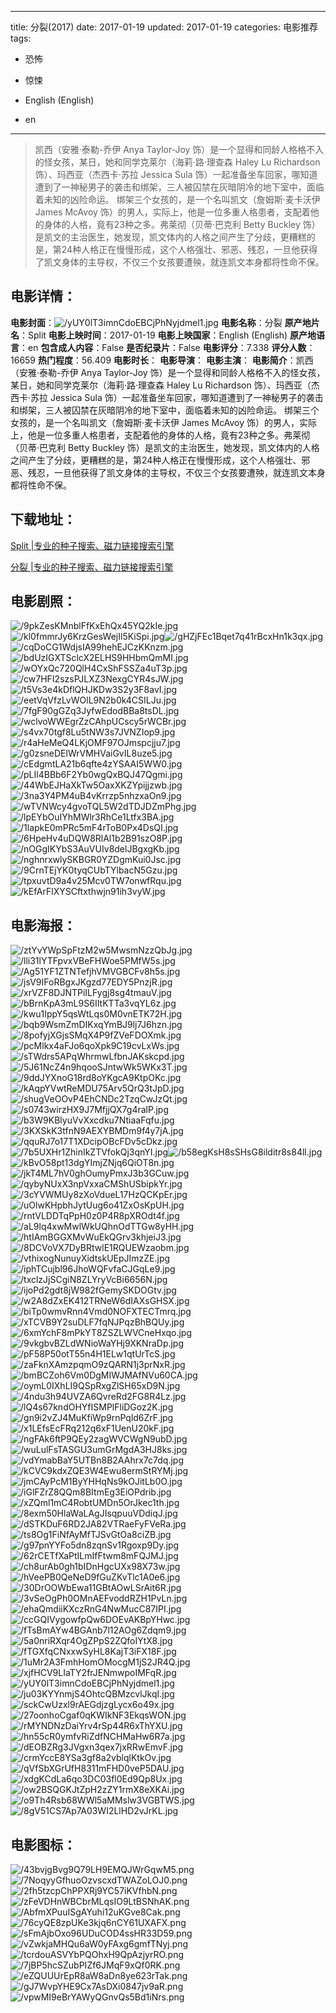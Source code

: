 
---
title: 分裂(2017)
date: 2017-01-19
updated: 2017-01-19
categories: 电影推荐
tags:
- 恐怖
- 惊悚

- English (English)
- en
---


> 凯西（安雅·泰勒-乔伊 Anya Taylor-Joy 饰）是一个显得和同龄人格格不入的怪女孩，某日，她和同学克莱尔（海莉·路·理查森 Haley Lu Richardson 饰）、玛西亚（杰西卡·苏拉 Jessica Sula 饰）一起准备坐车回家，哪知道遭到了一神秘男子的袭击和绑架，三人被囚禁在灰暗阴冷的地下室中，面临着未知的凶险命运。 绑架三个女孩的，是一个名叫凯文（詹姆斯·麦卡沃伊 James McAvoy 饰）的男人，实际上，他是一位多重人格患者，支配着他的身体的人格，竟有23种之多。弗莱彻（贝蒂·巴克利 Betty Buckley 饰）是凯文的主治医生，她发现，凯文体内的人格之间产生了分歧，更糟糕的是，第24种人格正在慢慢形成，这个人格强壮、邪恶、残忍，一旦他获得了凯文身体的主导权，不仅三个女孩要遭殃，就连凯文本身都将性命不保。

## **电影详情**：

**电影封面**：<img src="https://image.tmdb.org/t/p/w200/yUY0lT3imnCdoEBCjPhNyjdmel1.jpg" alt="/yUY0lT3imnCdoEBCjPhNyjdmel1.jpg" title="/yUY0lT3imnCdoEBCjPhNyjdmel1.jpg">
**电影名称**：分裂
**原产地片名**：Split
**电影上映时间**：2017-01-19
**电影上映国家**：English (English)
**原产地语言**：en
**包含成人内容**：False
**是否纪录片**：False
**电影评分**：7.338
**评分人数**：16659
**热门程度**：56.409
**电影时长**：
**电影导演**：
**电影主演**：
**电影简介**：凯西（安雅·泰勒-乔伊 Anya Taylor-Joy 饰）是一个显得和同龄人格格不入的怪女孩，某日，她和同学克莱尔（海莉·路·理查森 Haley Lu Richardson 饰）、玛西亚（杰西卡·苏拉 Jessica Sula 饰）一起准备坐车回家，哪知道遭到了一神秘男子的袭击和绑架，三人被囚禁在灰暗阴冷的地下室中，面临着未知的凶险命运。 绑架三个女孩的，是一个名叫凯文（詹姆斯·麦卡沃伊 James McAvoy 饰）的男人，实际上，他是一位多重人格患者，支配着他的身体的人格，竟有23种之多。弗莱彻（贝蒂·巴克利 Betty Buckley 饰）是凯文的主治医生，她发现，凯文体内的人格之间产生了分歧，更糟糕的是，第24种人格正在慢慢形成，这个人格强壮、邪恶、残忍，一旦他获得了凯文身体的主导权，不仅三个女孩要遭殃，就连凯文本身都将性命不保。

## **下载地址**：
[Split |专业的种子搜索、磁力链接搜索引擎](https://movie.amd794.com:2083/?search=Split&ordering=&mode=match_phrase&page_size=10&page=1)

[分裂 |专业的种子搜索、磁力链接搜索引擎](https://movie.amd794.com:2083/?search=%E5%88%86%E8%A3%82&ordering=&mode=match_phrase&page_size=10&page=1)
 

## **电影剧照**：
<img src="https://image.tmdb.org/t/p/original/9pkZesKMnblFfKxEhQx45YQ2kIe.jpg" alt="/9pkZesKMnblFfKxEhQx45YQ2kIe.jpg" title="/9pkZesKMnblFfKxEhQx45YQ2kIe.jpg"><img src="https://image.tmdb.org/t/p/original/kl0fmmrJy6KrzGesWejIl5KiSpi.jpg" alt="/kl0fmmrJy6KrzGesWejIl5KiSpi.jpg" title="/kl0fmmrJy6KrzGesWejIl5KiSpi.jpg"><img src="https://image.tmdb.org/t/p/original/gHZjFEc1Bqet7q41rBcxHn1k3qx.jpg" alt="/gHZjFEc1Bqet7q41rBcxHn1k3qx.jpg" title="/gHZjFEc1Bqet7q41rBcxHn1k3qx.jpg"><img src="https://image.tmdb.org/t/p/original/cqDoCG1WdjsIA99hehEJCzKKnzm.jpg" alt="/cqDoCG1WdjsIA99hehEJCzKKnzm.jpg" title="/cqDoCG1WdjsIA99hehEJCzKKnzm.jpg"><img src="https://image.tmdb.org/t/p/original/bdUzIGXTSclcX2ELHS9HHbmQmMI.jpg" alt="/bdUzIGXTSclcX2ELHS9HHbmQmMI.jpg" title="/bdUzIGXTSclcX2ELHS9HHbmQmMI.jpg"><img src="https://image.tmdb.org/t/p/original/wOYxQc720QlH4CxShFSSZa4uT3p.jpg" alt="/wOYxQc720QlH4CxShFSSZa4uT3p.jpg" title="/wOYxQc720QlH4CxShFSSZa4uT3p.jpg"><img src="https://image.tmdb.org/t/p/original/cw7HFI2szsPJLXZ3NexgCYR4sJW.jpg" alt="/cw7HFI2szsPJLXZ3NexgCYR4sJW.jpg" title="/cw7HFI2szsPJLXZ3NexgCYR4sJW.jpg"><img src="https://image.tmdb.org/t/p/original/t5Vs3e4kDflQHJKDw3S2y3F8avI.jpg" alt="/t5Vs3e4kDflQHJKDw3S2y3F8avI.jpg" title="/t5Vs3e4kDflQHJKDw3S2y3F8avI.jpg"><img src="https://image.tmdb.org/t/p/original/eetVqVfzLvWOlL9N2b0k4CSILJu.jpg" alt="/eetVqVfzLvWOlL9N2b0k4CSILJu.jpg" title="/eetVqVfzLvWOlL9N2b0k4CSILJu.jpg"><img src="https://image.tmdb.org/t/p/original/7fgF90gGZq3JyfwEdodBBa8tsDL.jpg" alt="/7fgF90gGZq3JyfwEdodBBa8tsDL.jpg" title="/7fgF90gGZq3JyfwEdodBBa8tsDL.jpg"><img src="https://image.tmdb.org/t/p/original/wclvoWWEgrZzCAhpUCscy5rWCBr.jpg" alt="/wclvoWWEgrZzCAhpUCscy5rWCBr.jpg" title="/wclvoWWEgrZzCAhpUCscy5rWCBr.jpg"><img src="https://image.tmdb.org/t/p/original/s4vx70tgf8Lu5tNW3s7JVNZIop9.jpg" alt="/s4vx70tgf8Lu5tNW3s7JVNZIop9.jpg" title="/s4vx70tgf8Lu5tNW3s7JVNZIop9.jpg"><img src="https://image.tmdb.org/t/p/original/r4aHeMeQ4LKjOMF97OJmspcjju7.jpg" alt="/r4aHeMeQ4LKjOMF97OJmspcjju7.jpg" title="/r4aHeMeQ4LKjOMF97OJmspcjju7.jpg"><img src="https://image.tmdb.org/t/p/original/g0zsneDElWrVMHVaiGvIL8uze5.jpg" alt="/g0zsneDElWrVMHVaiGvIL8uze5.jpg" title="/g0zsneDElWrVMHVaiGvIL8uze5.jpg"><img src="https://image.tmdb.org/t/p/original/cEdgmtLA21b6qfte4zYSAAI5WW0.jpg" alt="/cEdgmtLA21b6qfte4zYSAAI5WW0.jpg" title="/cEdgmtLA21b6qfte4zYSAAI5WW0.jpg"><img src="https://image.tmdb.org/t/p/original/pLIl4BBb6F2Yb0wgQxBQJ47Qgmi.jpg" alt="/pLIl4BBb6F2Yb0wgQxBQJ47Qgmi.jpg" title="/pLIl4BBb6F2Yb0wgQxBQJ47Qgmi.jpg"><img src="https://image.tmdb.org/t/p/original/44WbEJHaXkTw5OaxXKZYpijjzwb.jpg" alt="/44WbEJHaXkTw5OaxXKZYpijjzwb.jpg" title="/44WbEJHaXkTw5OaxXKZYpijjzwb.jpg"><img src="https://image.tmdb.org/t/p/original/3na3Y4PM4uB4vKrrzp5nhzxaOn9.jpg" alt="/3na3Y4PM4uB4vKrrzp5nhzxaOn9.jpg" title="/3na3Y4PM4uB4vKrrzp5nhzxaOn9.jpg"><img src="https://image.tmdb.org/t/p/original/wTVNWcy4gvoTQL5W2dTDJDZmPhg.jpg" alt="/wTVNWcy4gvoTQL5W2dTDJDZmPhg.jpg" title="/wTVNWcy4gvoTQL5W2dTDJDZmPhg.jpg"><img src="https://image.tmdb.org/t/p/original/lpEYbOuIYhMWlr3RhCe1Ltfx3BA.jpg" alt="/lpEYbOuIYhMWlr3RhCe1Ltfx3BA.jpg" title="/lpEYbOuIYhMWlr3RhCe1Ltfx3BA.jpg"><img src="https://image.tmdb.org/t/p/original/1lapkE0mPRc5mF4rToB0Px4DsQI.jpg" alt="/1lapkE0mPRc5mF4rToB0Px4DsQI.jpg" title="/1lapkE0mPRc5mF4rToB0Px4DsQI.jpg"><img src="https://image.tmdb.org/t/p/original/6HpeHv4uDQW8RlAl1b2B91szO8P.jpg" alt="/6HpeHv4uDQW8RlAl1b2B91szO8P.jpg" title="/6HpeHv4uDQW8RlAl1b2B91szO8P.jpg"><img src="https://image.tmdb.org/t/p/original/nOGgIKYbS3AuVUIv8delJBgxgKb.jpg" alt="/nOGgIKYbS3AuVUIv8delJBgxgKb.jpg" title="/nOGgIKYbS3AuVUIv8delJBgxgKb.jpg"><img src="https://image.tmdb.org/t/p/original/nghnrxwlySKBGR0YZDgmKui0Jsc.jpg" alt="/nghnrxwlySKBGR0YZDgmKui0Jsc.jpg" title="/nghnrxwlySKBGR0YZDgmKui0Jsc.jpg"><img src="https://image.tmdb.org/t/p/original/9CrnTEjYK0tyqCUbTYlbacN5Gzu.jpg" alt="/9CrnTEjYK0tyqCUbTYlbacN5Gzu.jpg" title="/9CrnTEjYK0tyqCUbTYlbacN5Gzu.jpg"><img src="https://image.tmdb.org/t/p/original/tpxuvtD9a4v25Mcv0TW7onwfRqu.jpg" alt="/tpxuvtD9a4v25Mcv0TW7onwfRqu.jpg" title="/tpxuvtD9a4v25Mcv0TW7onwfRqu.jpg"><img src="https://image.tmdb.org/t/p/original/kEfArFlXYSCftxthwjn91ih3vyW.jpg" alt="/kEfArFlXYSCftxthwjn91ih3vyW.jpg" title="/kEfArFlXYSCftxthwjn91ih3vyW.jpg">

## **电影海报**：
<img src="https://image.tmdb.org/t/p/original/ztYvYWpSpFtzM2w5MwsmNzzQbJg.jpg" alt="/ztYvYWpSpFtzM2w5MwsmNzzQbJg.jpg" title="/ztYvYWpSpFtzM2w5MwsmNzzQbJg.jpg"><img src="https://image.tmdb.org/t/p/original/lli31lYTFpvxVBeFHWoe5PMfW5s.jpg" alt="/lli31lYTFpvxVBeFHWoe5PMfW5s.jpg" title="/lli31lYTFpvxVBeFHWoe5PMfW5s.jpg"><img src="https://image.tmdb.org/t/p/original/Ag51YF1ZTNTefjhVMVGBCFv8h5s.jpg" alt="/Ag51YF1ZTNTefjhVMVGBCFv8h5s.jpg" title="/Ag51YF1ZTNTefjhVMVGBCFv8h5s.jpg"><img src="https://image.tmdb.org/t/p/original/jsV9IFoRBgxJKgzd77EDY5PnzjR.jpg" alt="/jsV9IFoRBgxJKgzd77EDY5PnzjR.jpg" title="/jsV9IFoRBgxJKgzd77EDY5PnzjR.jpg"><img src="https://image.tmdb.org/t/p/original/xrVZF8DJNTPiILFygj8sg4tmauV.jpg" alt="/xrVZF8DJNTPiILFygj8sg4tmauV.jpg" title="/xrVZF8DJNTPiILFygj8sg4tmauV.jpg"><img src="https://image.tmdb.org/t/p/original/bBrnKpA3mL9S6IItKTTa3vqYL6z.jpg" alt="/bBrnKpA3mL9S6IItKTTa3vqYL6z.jpg" title="/bBrnKpA3mL9S6IItKTTa3vqYL6z.jpg"><img src="https://image.tmdb.org/t/p/original/kwu1IppY5qsWtLqs0M0vnETK72H.jpg" alt="/kwu1IppY5qsWtLqs0M0vnETK72H.jpg" title="/kwu1IppY5qsWtLqs0M0vnETK72H.jpg"><img src="https://image.tmdb.org/t/p/original/bqb9WsmZmDIKxqYmBJ9lj7J6hzn.jpg" alt="/bqb9WsmZmDIKxqYmBJ9lj7J6hzn.jpg" title="/bqb9WsmZmDIKxqYmBJ9lj7J6hzn.jpg"><img src="https://image.tmdb.org/t/p/original/8pofyjXGjsSMqX4P9fZVeFDOXmk.jpg" alt="/8pofyjXGjsSMqX4P9fZVeFDOXmk.jpg" title="/8pofyjXGjsSMqX4P9fZVeFDOXmk.jpg"><img src="https://image.tmdb.org/t/p/original/pcMlkx4aFJo6qoXpk9C19cvLxWs.jpg" alt="/pcMlkx4aFJo6qoXpk9C19cvLxWs.jpg" title="/pcMlkx4aFJo6qoXpk9C19cvLxWs.jpg"><img src="https://image.tmdb.org/t/p/original/sTWdrs5APqWhrmwLfbnJAKskcpd.jpg" alt="/sTWdrs5APqWhrmwLfbnJAKskcpd.jpg" title="/sTWdrs5APqWhrmwLfbnJAKskcpd.jpg"><img src="https://image.tmdb.org/t/p/original/5J61NcZ4n9hqooSJntwWk5WKx3T.jpg" alt="/5J61NcZ4n9hqooSJntwWk5WKx3T.jpg" title="/5J61NcZ4n9hqooSJntwWk5WKx3T.jpg"><img src="https://image.tmdb.org/t/p/original/9ddJYXnoG18rd8oYKgcA9KtpOKc.jpg" alt="/9ddJYXnoG18rd8oYKgcA9KtpOKc.jpg" title="/9ddJYXnoG18rd8oYKgcA9KtpOKc.jpg"><img src="https://image.tmdb.org/t/p/original/kAqpYVwtReMDU75Arv5QrQ3tJpD.jpg" alt="/kAqpYVwtReMDU75Arv5QrQ3tJpD.jpg" title="/kAqpYVwtReMDU75Arv5QrQ3tJpD.jpg"><img src="https://image.tmdb.org/t/p/original/shugVeOOvP4EhCNDc2TzqCwJzQt.jpg" alt="/shugVeOOvP4EhCNDc2TzqCwJzQt.jpg" title="/shugVeOOvP4EhCNDc2TzqCwJzQt.jpg"><img src="https://image.tmdb.org/t/p/original/s0743wirzHX9J7MfjjQX7g4ralP.jpg" alt="/s0743wirzHX9J7MfjjQX7g4ralP.jpg" title="/s0743wirzHX9J7MfjjQX7g4ralP.jpg"><img src="https://image.tmdb.org/t/p/original/b3W9KBlyuVvXxcdku7NtiaaFqfu.jpg" alt="/b3W9KBlyuVvXxcdku7NtiaaFqfu.jpg" title="/b3W9KBlyuVvXxcdku7NtiaaFqfu.jpg"><img src="https://image.tmdb.org/t/p/original/3KXSkK3tfnN9AEXYBMDm9f4y7jA.jpg" alt="/3KXSkK3tfnN9AEXYBMDm9f4y7jA.jpg" title="/3KXSkK3tfnN9AEXYBMDm9f4y7jA.jpg"><img src="https://image.tmdb.org/t/p/original/qquRJ7o17T1XDcipOBcFDv5cDkz.jpg" alt="/qquRJ7o17T1XDcipOBcFDv5cDkz.jpg" title="/qquRJ7o17T1XDcipOBcFDv5cDkz.jpg"><img src="https://image.tmdb.org/t/p/original/7b5UXHr1ZhinIkZTVfokQj3qnYI.jpg" alt="/7b5UXHr1ZhinIkZTVfokQj3qnYI.jpg" title="/7b5UXHr1ZhinIkZTVfokQj3qnYI.jpg"><img src="https://image.tmdb.org/t/p/original/b58egKsH8sSHsG8ilditr8s84ll.jpg" alt="/b58egKsH8sSHsG8ilditr8s84ll.jpg" title="/b58egKsH8sSHsG8ilditr8s84ll.jpg"><img src="https://image.tmdb.org/t/p/original/kBvO58pt13dgYImjZNjq6QiOT8n.jpg" alt="/kBvO58pt13dgYImjZNjq6QiOT8n.jpg" title="/kBvO58pt13dgYImjZNjq6QiOT8n.jpg"><img src="https://image.tmdb.org/t/p/original/jkT4ML7hV0ghOumyPmxJ3b3GCuw.jpg" alt="/jkT4ML7hV0ghOumyPmxJ3b3GCuw.jpg" title="/jkT4ML7hV0ghOumyPmxJ3b3GCuw.jpg"><img src="https://image.tmdb.org/t/p/original/qybyNUxX3npVxxaCMShUSbipkYr.jpg" alt="/qybyNUxX3npVxxaCMShUSbipkYr.jpg" title="/qybyNUxX3npVxxaCMShUSbipkYr.jpg"><img src="https://image.tmdb.org/t/p/original/3cYVWMUy8zXoVdueL17HzQCKpEr.jpg" alt="/3cYVWMUy8zXoVdueL17HzQCKpEr.jpg" title="/3cYVWMUy8zXoVdueL17HzQCKpEr.jpg"><img src="https://image.tmdb.org/t/p/original/uOlwKHpbhJytUug6o41ZxOsKpUH.jpg" alt="/uOlwKHpbhJytUug6o41ZxOsKpUH.jpg" title="/uOlwKHpbhJytUug6o41ZxOsKpUH.jpg"><img src="https://image.tmdb.org/t/p/original/rntVLDDTqPpH0z0P4R8pXROdt4f.jpg" alt="/rntVLDDTqPpH0z0P4R8pXROdt4f.jpg" title="/rntVLDDTqPpH0z0P4R8pXROdt4f.jpg"><img src="https://image.tmdb.org/t/p/original/aL9lq4xwMwlWkUQhnOdTTGw8yHH.jpg" alt="/aL9lq4xwMwlWkUQhnOdTTGw8yHH.jpg" title="/aL9lq4xwMwlWkUQhnOdTTGw8yHH.jpg"><img src="https://image.tmdb.org/t/p/original/htIAmBGGXMvWuEkQGrv3khjeiJ3.jpg" alt="/htIAmBGGXMvWuEkQGrv3khjeiJ3.jpg" title="/htIAmBGGXMvWuEkQGrv3khjeiJ3.jpg"><img src="https://image.tmdb.org/t/p/original/8DCVoVX7DyBRtwlE1RQUEWzaobm.jpg" alt="/8DCVoVX7DyBRtwlE1RQUEWzaobm.jpg" title="/8DCVoVX7DyBRtwlE1RQUEWzaobm.jpg"><img src="https://image.tmdb.org/t/p/original/vthixogNunuyXidtskUEpJImzZE.jpg" alt="/vthixogNunuyXidtskUEpJImzZE.jpg" title="/vthixogNunuyXidtskUEpJImzZE.jpg"><img src="https://image.tmdb.org/t/p/original/iphTCujbl96JhoWQFvfaCJGqLe9.jpg" alt="/iphTCujbl96JhoWQFvfaCJGqLe9.jpg" title="/iphTCujbl96JhoWQFvfaCJGqLe9.jpg"><img src="https://image.tmdb.org/t/p/original/txclzJjSCgiN8ZLYryVcBi6656N.jpg" alt="/txclzJjSCgiN8ZLYryVcBi6656N.jpg" title="/txclzJjSCgiN8ZLYryVcBi6656N.jpg"><img src="https://image.tmdb.org/t/p/original/ijoPd2gdt8jW982fGemySKDOGtv.jpg" alt="/ijoPd2gdt8jW982fGemySKDOGtv.jpg" title="/ijoPd2gdt8jW982fGemySKDOGtv.jpg"><img src="https://image.tmdb.org/t/p/original/w2A8dZxEK412TRNeW6dIAXsGHSX.jpg" alt="/w2A8dZxEK412TRNeW6dIAXsGHSX.jpg" title="/w2A8dZxEK412TRNeW6dIAXsGHSX.jpg"><img src="https://image.tmdb.org/t/p/original/biTp0wmvRnn4Vmd0NOFXTECTmrq.jpg" alt="/biTp0wmvRnn4Vmd0NOFXTECTmrq.jpg" title="/biTp0wmvRnn4Vmd0NOFXTECTmrq.jpg"><img src="https://image.tmdb.org/t/p/original/xTCVB9Y2suDLF7fqNJPqzBhBQUy.jpg" alt="/xTCVB9Y2suDLF7fqNJPqzBhBQUy.jpg" title="/xTCVB9Y2suDLF7fqNJPqzBhBQUy.jpg"><img src="https://image.tmdb.org/t/p/original/6xmYchF8mPkYT8ZSZLWVCneHxqo.jpg" alt="/6xmYchF8mPkYT8ZSZLWVCneHxqo.jpg" title="/6xmYchF8mPkYT8ZSZLWVCneHxqo.jpg"><img src="https://image.tmdb.org/t/p/original/9vkgbvBZLdWNioWaYHj9XKNraDp.jpg" alt="/9vkgbvBZLdWNioWaYHj9XKNraDp.jpg" title="/9vkgbvBZLdWNioWaYHj9XKNraDp.jpg"><img src="https://image.tmdb.org/t/p/original/pF58P50otT55n4H1ELw1qtUrTcS.jpg" alt="/pF58P50otT55n4H1ELw1qtUrTcS.jpg" title="/pF58P50otT55n4H1ELw1qtUrTcS.jpg"><img src="https://image.tmdb.org/t/p/original/zaFknXAmzpqmO9zQARN1j3prNxR.jpg" alt="/zaFknXAmzpqmO9zQARN1j3prNxR.jpg" title="/zaFknXAmzpqmO9zQARN1j3prNxR.jpg"><img src="https://image.tmdb.org/t/p/original/bmBCZoh6Vm0DgMIWJMAfNVu60CA.jpg" alt="/bmBCZoh6Vm0DgMIWJMAfNVu60CA.jpg" title="/bmBCZoh6Vm0DgMIWJMAfNVu60CA.jpg"><img src="https://image.tmdb.org/t/p/original/oymL0IXhLI9QSpRxgZlSH65xD9N.jpg" alt="/oymL0IXhLI9QSpRxgZlSH65xD9N.jpg" title="/oymL0IXhLI9QSpRxgZlSH65xD9N.jpg"><img src="https://image.tmdb.org/t/p/original/4ndu3h94UVZA6QvreRd2FG8R4Lz.jpg" alt="/4ndu3h94UVZA6QvreRd2FG8R4Lz.jpg" title="/4ndu3h94UVZA6QvreRd2FG8R4Lz.jpg"><img src="https://image.tmdb.org/t/p/original/lQ4s67kndOHYfISMPlFliDGoz2K.jpg" alt="/lQ4s67kndOHYfISMPlFliDGoz2K.jpg" title="/lQ4s67kndOHYfISMPlFliDGoz2K.jpg"><img src="https://image.tmdb.org/t/p/original/gn9i2vZJ4MuKfiWp9rnPqld6ZrF.jpg" alt="/gn9i2vZJ4MuKfiWp9rnPqld6ZrF.jpg" title="/gn9i2vZJ4MuKfiWp9rnPqld6ZrF.jpg"><img src="https://image.tmdb.org/t/p/original/x1LEfsEcFRq212q6xF1UenU20kF.jpg" alt="/x1LEfsEcFRq212q6xF1UenU20kF.jpg" title="/x1LEfsEcFRq212q6xF1UenU20kF.jpg"><img src="https://image.tmdb.org/t/p/original/ngFAk6ftP9QEy2zagWVCWgN9ubD.jpg" alt="/ngFAk6ftP9QEy2zagWVCWgN9ubD.jpg" title="/ngFAk6ftP9QEy2zagWVCWgN9ubD.jpg"><img src="https://image.tmdb.org/t/p/original/wuLulFsTASGU3umGrMgdA3HJ8ks.jpg" alt="/wuLulFsTASGU3umGrMgdA3HJ8ks.jpg" title="/wuLulFsTASGU3umGrMgdA3HJ8ks.jpg"><img src="https://image.tmdb.org/t/p/original/vdYmabBaY5UTBn8B2AAhrx7c7dq.jpg" alt="/vdYmabBaY5UTBn8B2AAhrx7c7dq.jpg" title="/vdYmabBaY5UTBn8B2AAhrx7c7dq.jpg"><img src="https://image.tmdb.org/t/p/original/kCVC9kdxZQE3W4Ewu8ermStRYMj.jpg" alt="/kCVC9kdxZQE3W4Ewu8ermStRYMj.jpg" title="/kCVC9kdxZQE3W4Ewu8ermStRYMj.jpg"><img src="https://image.tmdb.org/t/p/original/jmCAyPcM1ByYHHqNs9kOJitLb0O.jpg" alt="/jmCAyPcM1ByYHHqNs9kOJitLb0O.jpg" title="/jmCAyPcM1ByYHHqNs9kOJitLb0O.jpg"><img src="https://image.tmdb.org/t/p/original/iGlFZrZ8QQm8BItmEg3EiOPdrib.jpg" alt="/iGlFZrZ8QQm8BItmEg3EiOPdrib.jpg" title="/iGlFZrZ8QQm8BItmEg3EiOPdrib.jpg"><img src="https://image.tmdb.org/t/p/original/xZQml1mC4RobtUMDn5OrJkec1th.jpg" alt="/xZQml1mC4RobtUMDn5OrJkec1th.jpg" title="/xZQml1mC4RobtUMDn5OrJkec1th.jpg"><img src="https://image.tmdb.org/t/p/original/8exm50HlaWaLAgJIsqpuuVDdiqJ.jpg" alt="/8exm50HlaWaLAgJIsqpuuVDdiqJ.jpg" title="/8exm50HlaWaLAgJIsqpuuVDdiqJ.jpg"><img src="https://image.tmdb.org/t/p/original/dSTKDuF6RD2JA82VTRaeFyFVeRa.jpg" alt="/dSTKDuF6RD2JA82VTRaeFyFVeRa.jpg" title="/dSTKDuF6RD2JA82VTRaeFyFVeRa.jpg"><img src="https://image.tmdb.org/t/p/original/ts8Og1FiNfAyMfTJSvGtOa8ciZB.jpg" alt="/ts8Og1FiNfAyMfTJSvGtOa8ciZB.jpg" title="/ts8Og1FiNfAyMfTJSvGtOa8ciZB.jpg"><img src="https://image.tmdb.org/t/p/original/g97pnYYFo5dn8zqnSv1Rgoxp9Dy.jpg" alt="/g97pnYYFo5dn8zqnSv1Rgoxp9Dy.jpg" title="/g97pnYYFo5dn8zqnSv1Rgoxp9Dy.jpg"><img src="https://image.tmdb.org/t/p/original/62rCETfXaPtILmIfFtwm8mFQJMJ.jpg" alt="/62rCETfXaPtILmIfFtwm8mFQJMJ.jpg" title="/62rCETfXaPtILmIfFtwm8mFQJMJ.jpg"><img src="https://image.tmdb.org/t/p/original/ch8urAb0gh1bIDnHgcUXx98X73w.jpg" alt="/ch8urAb0gh1bIDnHgcUXx98X73w.jpg" title="/ch8urAb0gh1bIDnHgcUXx98X73w.jpg"><img src="https://image.tmdb.org/t/p/original/hVeePB0QeNeD9fGuZKvTlc1A0e6.jpg" alt="/hVeePB0QeNeD9fGuZKvTlc1A0e6.jpg" title="/hVeePB0QeNeD9fGuZKvTlc1A0e6.jpg"><img src="https://image.tmdb.org/t/p/original/30DrOOWbEwa11GBtAOwLSrAit6R.jpg" alt="/30DrOOWbEwa11GBtAOwLSrAit6R.jpg" title="/30DrOOWbEwa11GBtAOwLSrAit6R.jpg"><img src="https://image.tmdb.org/t/p/original/3vSeOgPh0OMnAEFvoddRZH1PvLn.jpg" alt="/3vSeOgPh0OMnAEFvoddRZH1PvLn.jpg" title="/3vSeOgPh0OMnAEFvoddRZH1PvLn.jpg"><img src="https://image.tmdb.org/t/p/original/ehaQmdiiKXczRnG4NwMucC87IPI.jpg" alt="/ehaQmdiiKXczRnG4NwMucC87IPI.jpg" title="/ehaQmdiiKXczRnG4NwMucC87IPI.jpg"><img src="https://image.tmdb.org/t/p/original/ccGQIVygowfpQw6DOEvAKBpYHwc.jpg" alt="/ccGQIVygowfpQw6DOEvAKBpYHwc.jpg" title="/ccGQIVygowfpQw6DOEvAKBpYHwc.jpg"><img src="https://image.tmdb.org/t/p/original/fTsBmAYw4BGAnb7l12AOg6Zdqm9.jpg" alt="/fTsBmAYw4BGAnb7l12AOg6Zdqm9.jpg" title="/fTsBmAYw4BGAnb7l12AOg6Zdqm9.jpg"><img src="https://image.tmdb.org/t/p/original/5a0nriRXqr4OgZPpS2ZQfoIYtX8.jpg" alt="/5a0nriRXqr4OgZPpS2ZQfoIYtX8.jpg" title="/5a0nriRXqr4OgZPpS2ZQfoIYtX8.jpg"><img src="https://image.tmdb.org/t/p/original/fTGXfqCNxxwSyHL8KajT3iFX18F.jpg" alt="/fTGXfqCNxxwSyHL8KajT3iFX18F.jpg" title="/fTGXfqCNxxwSyHL8KajT3iFX18F.jpg"><img src="https://image.tmdb.org/t/p/original/1uMr2A3FmhHomOMocgM1jS2JR4Q.jpg" alt="/1uMr2A3FmhHomOMocgM1jS2JR4Q.jpg" title="/1uMr2A3FmhHomOMocgM1jS2JR4Q.jpg"><img src="https://image.tmdb.org/t/p/original/xjfHCV9LIaTY2frJENmwpoIMFqR.jpg" alt="/xjfHCV9LIaTY2frJENmwpoIMFqR.jpg" title="/xjfHCV9LIaTY2frJENmwpoIMFqR.jpg"><img src="https://image.tmdb.org/t/p/original/yUY0lT3imnCdoEBCjPhNyjdmel1.jpg" alt="/yUY0lT3imnCdoEBCjPhNyjdmel1.jpg" title="/yUY0lT3imnCdoEBCjPhNyjdmel1.jpg"><img src="https://image.tmdb.org/t/p/original/ju03KYYnmjS4OhtcQBMzcvlJkqI.jpg" alt="/ju03KYYnmjS4OhtcQBMzcvlJkqI.jpg" title="/ju03KYYnmjS4OhtcQBMzcvlJkqI.jpg"><img src="https://image.tmdb.org/t/p/original/sckCwUzxl9rAEGdjzgLycx6o49x.jpg" alt="/sckCwUzxl9rAEGdjzgLycx6o49x.jpg" title="/sckCwUzxl9rAEGdjzgLycx6o49x.jpg"><img src="https://image.tmdb.org/t/p/original/27oonhoCgaf0qKWIkNF3EkqsWON.jpg" alt="/27oonhoCgaf0qKWIkNF3EkqsWON.jpg" title="/27oonhoCgaf0qKWIkNF3EkqsWON.jpg"><img src="https://image.tmdb.org/t/p/original/rMYNDNzDaiYrv4rSp44R6xThYXU.jpg" alt="/rMYNDNzDaiYrv4rSp44R6xThYXU.jpg" title="/rMYNDNzDaiYrv4rSp44R6xThYXU.jpg"><img src="https://image.tmdb.org/t/p/original/hn55cR0ymfvRiZdfNCHMaHw6R7a.jpg" alt="/hn55cR0ymfvRiZdfNCHMaHw6R7a.jpg" title="/hn55cR0ymfvRiZdfNCHMaHw6R7a.jpg"><img src="https://image.tmdb.org/t/p/original/dEOBZRg3JVgxn3qex7jxRRwEmvF.jpg" alt="/dEOBZRg3JVgxn3qex7jxRRwEmvF.jpg" title="/dEOBZRg3JVgxn3qex7jxRRwEmvF.jpg"><img src="https://image.tmdb.org/t/p/original/crmYccE8YSa3gf8a2vblqlKtkOv.jpg" alt="/crmYccE8YSa3gf8a2vblqlKtkOv.jpg" title="/crmYccE8YSa3gf8a2vblqlKtkOv.jpg"><img src="https://image.tmdb.org/t/p/original/qVfSbXGrUfH8311mFHD0veP5DAU.jpg" alt="/qVfSbXGrUfH8311mFHD0veP5DAU.jpg" title="/qVfSbXGrUfH8311mFHD0veP5DAU.jpg"><img src="https://image.tmdb.org/t/p/original/xdgKCdLa6qo3DC03fl0Ed9Qp8Ux.jpg" alt="/xdgKCdLa6qo3DC03fl0Ed9Qp8Ux.jpg" title="/xdgKCdLa6qo3DC03fl0Ed9Qp8Ux.jpg"><img src="https://image.tmdb.org/t/p/original/ow2BSQGKJtZpH2zZY1rmX8eXKAi.jpg" alt="/ow2BSQGKJtZpH2zZY1rmX8eXKAi.jpg" title="/ow2BSQGKJtZpH2zZY1rmX8eXKAi.jpg"><img src="https://image.tmdb.org/t/p/original/o9Th4Rsb68WWl5aMMslw3VGBTWS.jpg" alt="/o9Th4Rsb68WWl5aMMslw3VGBTWS.jpg" title="/o9Th4Rsb68WWl5aMMslw3VGBTWS.jpg"><img src="https://image.tmdb.org/t/p/original/8gV51CS7Ap7A03WI2LlHD2vJrKL.jpg" alt="/8gV51CS7Ap7A03WI2LlHD2vJrKL.jpg" title="/8gV51CS7Ap7A03WI2LlHD2vJrKL.jpg">

## **电影图标**：
<img src="https://image.tmdb.org/t/p/original/43bvjgBvg9Q79LH9EMQJWrGqwM5.png" alt="/43bvjgBvg9Q79LH9EMQJWrGqwM5.png" title="/43bvjgBvg9Q79LH9EMQJWrGqwM5.png"><img src="https://image.tmdb.org/t/p/original/7NoqyyGfhuoOzvscxdTWAZoLOJ0.png" alt="/7NoqyyGfhuoOzvscxdTWAZoLOJ0.png" title="/7NoqyyGfhuoOzvscxdTWAZoLOJ0.png"><img src="https://image.tmdb.org/t/p/original/2fh5tzcpChPPXRj9YC57iKVfhbN.png" alt="/2fh5tzcpChPPXRj9YC57iKVfhbN.png" title="/2fh5tzcpChPPXRj9YC57iKVfhbN.png"><img src="https://image.tmdb.org/t/p/original/zFeVDHnWBCbrMLqsIO9LtBSNhAK.png" alt="/zFeVDHnWBCbrMLqsIO9LtBSNhAK.png" title="/zFeVDHnWBCbrMLqsIO9LtBSNhAK.png"><img src="https://image.tmdb.org/t/p/original/AbfmXPuuISgAYuhi12uKGve8Cak.png" alt="/AbfmXPuuISgAYuhi12uKGve8Cak.png" title="/AbfmXPuuISgAYuhi12uKGve8Cak.png"><img src="https://image.tmdb.org/t/p/original/76cyQE8zpUKe3kjq6nCY61UXAFX.png" alt="/76cyQE8zpUKe3kjq6nCY61UXAFX.png" title="/76cyQE8zpUKe3kjq6nCY61UXAFX.png"><img src="https://image.tmdb.org/t/p/original/sFmAjbOxo96UDuCOD4ssHR33D59.png" alt="/sFmAjbOxo96UDuCOD4ssHR33D59.png" title="/sFmAjbOxo96UDuCOD4ssHR33D59.png"><img src="https://image.tmdb.org/t/p/original/vZwkjaMHQu6aW0yFAxg6gmfTNyj.png" alt="/vZwkjaMHQu6aW0yFAxg6gmfTNyj.png" title="/vZwkjaMHQu6aW0yFAxg6gmfTNyj.png"><img src="https://image.tmdb.org/t/p/original/tcrdouASVYbPQOhxH9QpAzjyrRO.png" alt="/tcrdouASVYbPQOhxH9QpAzjyrRO.png" title="/tcrdouASVYbPQOhxH9QpAzjyrRO.png"><img src="https://image.tmdb.org/t/p/original/7jBP5hcSZubPIZf6JMqF9xQf0RK.png" alt="/7jBP5hcSZubPIZf6JMqF9xQf0RK.png" title="/7jBP5hcSZubPIZf6JMqF9xQf0RK.png"><img src="https://image.tmdb.org/t/p/original/eZQUUUrEpR8aW8aDn8ye623rTak.png" alt="/eZQUUUrEpR8aW8aDn8ye623rTak.png" title="/eZQUUUrEpR8aW8aDn8ye623rTak.png"><img src="https://image.tmdb.org/t/p/original/gJ7WvpYHE9Cx7AsDXi0847jv9aR.png" alt="/gJ7WvpYHE9Cx7AsDXi0847jv9aR.png" title="/gJ7WvpYHE9Cx7AsDXi0847jv9aR.png"><img src="https://image.tmdb.org/t/p/original/vpwMI9eBrYAWyQGnvQs5Bd1iNrs.png" alt="/vpwMI9eBrYAWyQGnvQs5Bd1iNrs.png" title="/vpwMI9eBrYAWyQGnvQs5Bd1iNrs.png">
